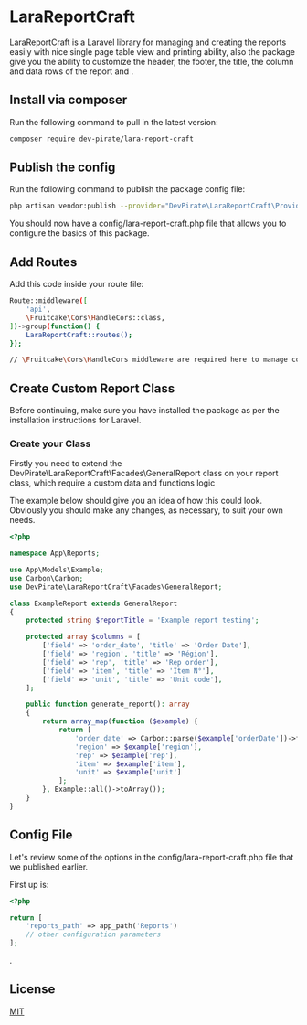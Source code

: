 # LaraReportCraft

LaraReportCraft is a Laravel library for managing and creating the reports easily
with nice single page table view and printing ability, also the package give you the ability
to customize the header, the footer, the title, the column and data rows of the report and .

## Install via composer

Run the following command to pull in the latest version:

```bash
composer require dev-pirate/lara-report-craft
```

## Publish the config

Run the following command to publish the package config file:

```bash
php artisan vendor:publish --provider="DevPirate\LaraReportCraft\Providers\LaraReportCraftProvider"
```

You should now have a config/lara-report-craft.php file that allows you to configure the basics of this package.

## Add Routes

Add this code inside your route file:

```bash
Route::middleware([
    'api',
    \Fruitcake\Cors\HandleCors::class,
])->group(function() {
    LaraReportCraft::routes();
});

// \Fruitcake\Cors\HandleCors middleware are required here to manage cors
```

## Create Custom Report Class
Before continuing, make sure you have installed the package as per the installation instructions for Laravel.

### Create your Class
Firstly you need to extend the DevPirate\LaraReportCraft\Facades\GeneralReport class on your report class, 
which require a custom data and functions logic

The example below should give you an idea of how this could look. Obviously you should make any changes, as necessary, to suit your own needs.

```php
<?php

namespace App\Reports;

use App\Models\Example;
use Carbon\Carbon;
use DevPirate\LaraReportCraft\Facades\GeneralReport;

class ExampleReport extends GeneralReport
{
    protected string $reportTitle = 'Example report testing';

    protected array $columns = [
        ['field' => 'order_date', 'title' => 'Order Date'],
        ['field' => 'region', 'title' => 'Région'],
        ['field' => 'rep', 'title' => 'Rep order'],
        ['field' => 'item', 'title' => 'Item N°'],
        ['field' => 'unit', 'title' => 'Unit code'],
    ];

    public function generate_report(): array
    {
        return array_map(function ($example) {
            return [
                'order_date' => Carbon::parse($example['orderDate'])->format('d/m/Y') ?? '',
                'region' => $example['region'],
                'rep' => $example['rep'],
                'item' => $example['item'],
                'unit' => $example['unit']
            ];
        }, Example::all()->toArray());
    }
}

```

## Config File

Let's review some of the options in the config/lara-report-craft.php file that we published earlier.

First up is:
```php
<?php

return [
    'reports_path' => app_path('Reports')
    // other configuration parameters
];
```
.

## License

[MIT](https://choosealicense.com/licenses/mit/)
